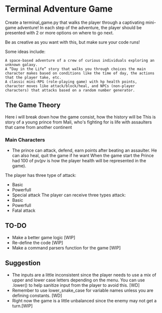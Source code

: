 # Terminal Adventure Game

Create a terminal_game.py that walks the player through a captivating mini-game adventure! In each step of the adventure, the player should be presented with 2 or more options on where to go next.

Be as creative as you want with this, but make sure your code runs!

Some ideas include:

    A space-based adventure of a crew of curious individuals exploring an unknown galaxy.
    A “Day in the Life” story that walks you through choices the main character makes based on conditions like the time of day, the actions that the player take, etc.
    A classic mini-RPG (role-playing game) with hp health points, character moves like attack/block/heal, and NPCs (non-player characters) that attacks based on a random number generator.

## The Game Theory

Here i will break down how the game consist, how the history will be
This is story of a young prince from Mali, who's fighting for is life with assaulters that came from another continent

### Main Characters
- The prince can attack, defend, earn points after beating an assaulter. He can also heal, quit the game if he want 
When the game start the Prince had 100 of pv(pv is how the player health will be represented in the game).

The player has three type of attack:
- Basic
- Powerfull
- Special attack
The player can receive three types attack:
- Basic
- Powerfull
- Fatal attack
## TO-DO
- Make a better game logic [WIP]
- Re-define the code [WIP]
- Make a command parsers function for the game [WIP]
## Suggestion
- The inputs are a little inconsistent since the player needs to use a mix of upper and lower case letters depending on the menu. You can use .lower() to help sanitize input from the player to avoid this. [WD]
- Remember to use lower_snake_case for variable names unless you are defining constants. [WD]
- Right now the game is a little unbalanced since the enemy may not get a turn.[WIP]